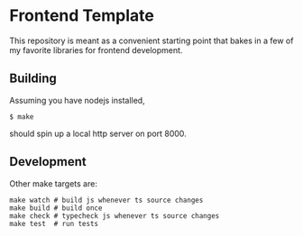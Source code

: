 Frontend Template
=================

This repository is meant as a convenient starting point that bakes in
a few of my favorite libraries for frontend development.

Building
--------

Assuming you have nodejs installed,

```shell
$ make
```

should spin up a local http server on port 8000.

Development
-----------

Other make targets are:

```shell
make watch # build js whenever ts source changes
make build # build once
make check # typecheck js whenever ts source changes
make test  # run tests
```
